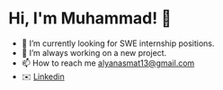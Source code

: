 # Hi, I'm Muhammad! 👋

- 🌱 I’m currently looking for SWE internship positions.
- 💞️ I’m always working on a new project.
- 📫 How to reach me alyanasmat13@gmail.com
- ✉️ [Linkedin](https://www.linkedin.com/in/muhammad-alyan-asmat-22787029a/)
